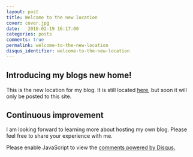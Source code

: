 ```yaml
---
layout: post
title: Welcome to the new location
cover: cover.jpg
date:   2016-02-19 16:17:00
categories: posts
comments: true
permalink: welcome-to-the-new-location
disqus_identifier: welcome-to-the-new-location
---
```


## Introducing my blogs new home!

This is the new location for my blog. It is still located [here](http://blogger.kishabradley.com), but soon it will only be posted to this site.

## Continuous improvement

I am looking forward to learning more about hosting my own blog. Please feel free to share your experience with me.

<!--Add Disqus comments. -->
<div id="disqus_thread"></div>
<script>
/**
* RECOMMENDED CONFIGURATION VARIABLES: EDIT AND UNCOMMENT THE SECTION BELOW TO INSERT DYNAMIC VALUES FROM YOUR PLATFORM OR CMS.
* LEARN WHY DEFINING THESE VARIABLES IS IMPORTANT: https://disqus.com/admin/universalcode/#configuration-variables
*/

var disqus_config = function () {
this.page.url; // Replace PAGE_URL with your page's canonical URL variable
this.page.identifier = disqus_identifier; // Replace PAGE_IDENTIFIER with your page's unique identifier variable
};

(function() { // DON'T EDIT BELOW THIS LINE
var d = document, s = d.createElement('script');

s.src = '//kishabradley.disqus.com/embed.js';

s.setAttribute('data-timestamp', +new Date());
(d.head || d.body).appendChild(s);
})();
</script>
<noscript>Please enable JavaScript to view the <a href="https://disqus.com/?ref_noscript" rel="nofollow">comments powered by Disqus.</a></noscript>